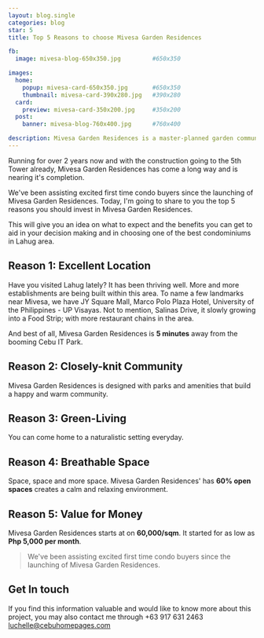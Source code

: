 ```yaml
---
layout: blog.single
categories: blog
star: 5
title: Top 5 Reasons to choose Mivesa Garden Residences

fb:
  image: mivesa-blog-650x350.jpg         #650x350

images:
  home:
    popup: mivesa-card-650x350.jpg       #650x350
    thumbnail: mivesa-card-390x280.jpg   #390x280
  card:
    preview: mivesa-card-350x200.jpg     #350x200
  post:
    banner: mivesa-blog-760x400.jpg      #760x400

description: Mivesa Garden Residences is a master-planned garden community, located 5 minutes away from the booming Cebu IT Park. Here are the top 5 Reasons why you should invest in Mivesa Garden Residences
---
```


Running for over 2 years now and with the construction going to the 5th Tower already, Mivesa Garden Residences has come a long way and is nearing it's completion. 

We've been assisting excited first time condo buyers since the launching of Mivesa Garden Residences. Today, I'm going to share to you the top 5 reasons you should invest in Mivesa Garden Residences.

This will give you an idea on what to expect and the benefits you can get to aid in your decision making and in choosing one of the best condominiums in Lahug area.

## Reason 1: Excellent Location

Have you visited Lahug lately? It has been thriving well. More and more establishments are being built within this area. To name a few landmarks near Mivesa, we have JY Square Mall, Marco Polo Plaza Hotel, University of the Philippines - UP Visayas. Not to mention, Salinas Drive, it slowly growing into a Food Strip; with more restaurant chains in the area.

And best of all, Mivesa Garden Residences is **5 minutes** away from the booming Cebu IT Park.

## Reason 2: Closely-knit Community

Mivesa Garden Residences is designed with parks and amenities that build a happy and warm community. 

## Reason 3: Green-Living

You can come home to a naturalistic setting everyday. 

## Reason 4: Breathable Space

Space, space and more space. Mivesa Garden Residences' has **60% open spaces** creates a calm and relaxing environment.

## Reason 5: Value for Money

Mivesa Garden Residences starts at on **60,000/sqm**. It started for as low as **Php 5,000 per month**.

>We've been assisting excited first time condo buyers since the launching of Mivesa Garden Residences.

## Get In touch
If you find this information valuable and would like to know more about this project, you may also contact me through +63 917 631 2463 [luchelle@cebuhomepages.com](mailto:luchelle@cebuhomepages.com)
